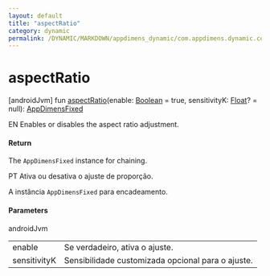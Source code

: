 ```yaml
---
layout: default
title: "aspectRatio"
category: dynamic
permalink: /DYNAMIC/MARKDOWN/appdimens_dynamic/com.appdimens.dynamic.code/-app-dimens-fixed/aspect-ratio.html
---
```


# aspectRatio

[androidJvm]
fun [aspectRatio](aspect-ratio.md)(enable: [Boolean](https://kotlinlang.org/api/core/kotlin-stdlib/kotlin/-boolean/index.html) = true, sensitivityK: [Float](https://kotlinlang.org/api/core/kotlin-stdlib/kotlin/-float/index.html)? = null): [AppDimensFixed](index.md)

EN Enables or disables the aspect ratio adjustment.

#### Return

The `AppDimensFixed` instance for chaining.

PT Ativa ou desativa o ajuste de proporção.

A instância `AppDimensFixed` para encadeamento.

#### Parameters

androidJvm

| | |
|---|---|
| enable | Se verdadeiro, ativa o ajuste. |
| sensitivityK | Sensibilidade customizada opcional para o ajuste. |